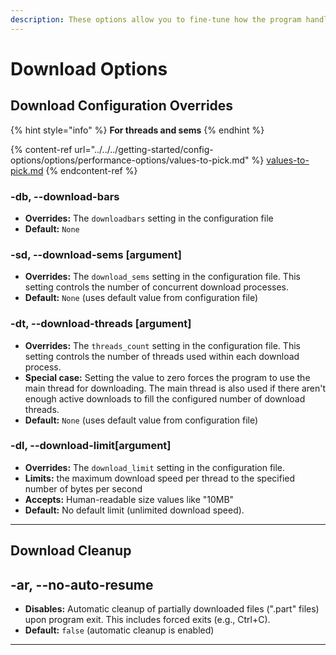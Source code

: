 ```yaml
---
description: These options allow you to fine-tune how the program handles downloads.
---
```


# Download Options

## Download Configuration Overrides

{% hint style="info" %}
**For threads and sems**
{% endhint %}

{% content-ref url="../../../getting-started/config-options/options/performance-options/values-to-pick.md" %}
[values-to-pick.md](../../../getting-started/config-options/options/performance-options/values-to-pick.md)
{% endcontent-ref %}

### -db, --download-bars

* **Overrides:** The `downloadbars` setting in the configuration file
* **Default:** `None`

### -sd, --download-sems \[argument]

* **Overrides:** The `download_sems` setting in the configuration file. This setting controls the number of concurrent download processes.
* **Default:** `None` (uses default value from configuration file)

### -dt, --download-threads \[argument]

* **Overrides:** The `threads_count` setting in the configuration file. This setting controls the number of threads used within each download process.
* **Special case:** Setting the value to zero forces the program to use the main thread for downloading. The main thread is also used if there aren't enough active downloads to fill the configured number of download threads.
* **Default:** `None` (uses default value from configuration file)

### -dl, --download-limit\[argument]

* **Overrides:** The `download_limit` setting in the configuration file.
* **Limits:** the maximum download speed per thread to the specified number of bytes per second
* **Accepts:** Human-readable size values like "10MB"
* **Default:** No default limit (unlimited download speed).

***

## Download Cleanup

## -ar, --no-auto-resume

* **Disables:** Automatic cleanup of partially downloaded files (".part" files) upon program exit. This includes forced exits (e.g., Ctrl+C).
* **Default:** `false` (automatic cleanup is enabled)

***
